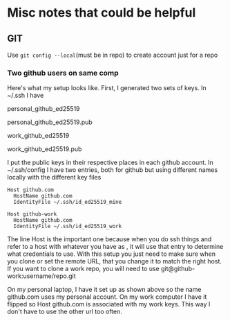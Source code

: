 # Misc notes that could be helpful

## GIT
Use `git config --local`(must be in repo) to create account just for a repo

### Two github users on same comp

Here's what my setup looks like. First, I generated two sets of keys. In ~/.ssh I have

personal_github_ed25519

personal_github_ed25519.pub

work_github_ed25519

work_github_ed25519.pub

I put the public keys in their respective places in each github account. In
~/.ssh/config I have two entries, both for github but using different names
locally with the different key files

```
Host github.com
  HostName github.com
  IdentityFile ~/.ssh/id_ed25519_mine

Host github-work
  HostName github.com
  IdentityFile ~/.ssh/id_ed25519_work
```

The line Host <host> is the important one because when you do ssh things and
refer to a host with whatever you have as <host>, it will use that entry to
determine what credentials to use. With this setup you just need to make sure
when you clone or set the remote URL, that you change it to match the right
host. If you want to clone a work repo, you will need to use
git@github-work:username/repo.git

On my personal laptop, I have it set up as shown above so the name github.com
uses my personal account. On my work computer I have it flipped so Host
github.com is associated with my work keys. This way I don't have to use the
other url too often.
